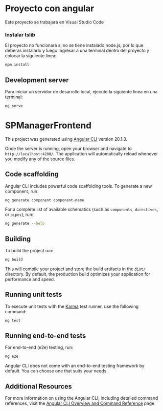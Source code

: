 # Proyecto con angular
Este proyecto se trabajará en Visual Studio Code

### Instalar tslib
El proyecto no funcionará si no se tiene instalado node.js, por lo que deberas instalarlo y luego ingresar a una terminal dentro del proyecto y colocar la siguiente linea:
```bash
npm install
```

## Development server

Para iniciar un servidor de desarrollo local, ejecute la siguiente linea en una terminal:

```bash
ng serve
```

# SPManagerFrontend

This project was generated using [Angular CLI](https://github.com/angular/angular-cli) version 20.1.3.

Once the server is running, open your browser and navigate to `http://localhost:4200/`. The application will automatically reload whenever you modify any of the source files.

## Code scaffolding

Angular CLI includes powerful code scaffolding tools. To generate a new component, run:

```bash
ng generate component component-name
```

For a complete list of available schematics (such as `components`, `directives`, or `pipes`), run:

```bash
ng generate --help
```

## Building

To build the project run:

```bash
ng build
```

This will compile your project and store the build artifacts in the `dist/` directory. By default, the production build optimizes your application for performance and speed.

## Running unit tests

To execute unit tests with the [Karma](https://karma-runner.github.io) test runner, use the following command:

```bash
ng test
```

## Running end-to-end tests

For end-to-end (e2e) testing, run:

```bash
ng e2e
```

Angular CLI does not come with an end-to-end testing framework by default. You can choose one that suits your needs.

## Additional Resources

For more information on using the Angular CLI, including detailed command references, visit the [Angular CLI Overview and Command Reference](https://angular.dev/tools/cli) page.
